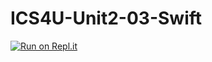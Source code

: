 # ICS4U-Unit2-03-Swift

[![Run on Repl.it](https://repl.it/badge/github/jaeyoon-lee2/ICS4U-Unit2-03-Swift)](https://repl.it/github/jaeyoon-lee2/ICS4U-Unit2-03-Swift)
